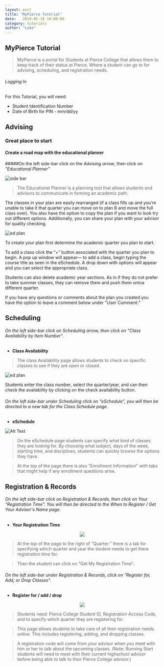 ```yaml
---
layout: post
title: "MyPierce Tutorial" 
date:   2019-05-16 10:00:00
category: tutorials
author: "Luke" 
---
```


## **MyPierce Tutorial**


> MyPierce is a portal for Students at Pierce College that allows them to keep track of their status at Pierce. Where a student can go to for advising, scheduling, and registration needs. 

###### Logging In
For this Tutorial, you will need:

* Student Identification Number
* Date of Birth for PIN -  mm/dd/yy 



## Advising 
### Great place to start


#### Create a road map with the educational planner
#####On the left side-bar click on the *Advising arrow*, then click on *"Educational Planner"*

![side bar](https://github.com/jloan/pierce-hacker-submissions/blob/master/images/MyPierceGuide/Side_bar_pic.png)


> The Educational Planner is a planning tool that allows students and advisors to communicate in forming an academic path.

The classes in your plan are easily rearranged (if a class fills up and you’re unable to take it that quarter you can move on to plan B and move the full class over). You also have the option to copy the plan if you want to look try out different options. Additionally, you can share your plan with your advisor for quality checking. 

![ed plan](https://github.com/jloan/pierce-hacker-submissions/blob/master/images/MyPierceGuide/EdPlan_pic.png)



To create your plan first determine the academic quarter you plan to start.

To add a class click the “+” button associated with the quarter you plan to begin. A pop up window will appear— to add a class, begin typing the course title as seen in the eSchedule. A drop down with options will appear and you can select the appropriate class.

Students can also delete academic year sections. As in if they do not prefer to take summer classes, they can remove them and push them ontoa different quarter.

If you have any questions or comments about the plan you created you have the option to leave a comment below under "User Comment:" 


## Scheduling
###### On the left side-bar click on *Scheduling arrow*, then click on *"Class Availability by Item Number"*.
* **Class Availability**
> The class Availability page allows students to check on specific classes to see if they are open or closed.

![ed plan](https://github.com/jloan/pierce-hacker-submissions/blob/master/images/MyPierceGuide/Class-availability_pic.png)


Students enter the class number, select the quarter/year, and can then check the availability by clicking on the check availability button.  

###### On the left side-bar under Scheduling click on *"eSchedule"*, you will then be directed to a new tab for the Class Schedule page.
* **eSchedule**

![Alt Text](https://j.gifs.com/nxX16P.gif)

> On the eSchedule page students can specify what kind of classes they are looking for. By choosing what subject, days of the week, starting time, and disciplines, students can quickly browse the options they have. 


> At the top of the page there is also "Enrollment Information" with tabs that might help if any enrollment questions arise. 





## Registration & Records
###### On the left side-bar click on *Registration & Records*, then click on Your *"Registration Time"*. You will then be directed to the When to Register / Get Your Advisor's Name page. 
* **Your Registration Time**



<p align="center">
  <img src="{{ site.baseurl }}/assets/images/MyPierceGuide/Your_registration_time_pic.png" >
</p>

> At the top of the page to the right of "Quarter:" there is a tab for specifying which quarter and year the student needs to get there registration time for. 

> Then the student can click on "Get My Registration Time".  


###### On the left side-bar under *Registration & Records*, click on *"Register for, Add, or Drop Classes"*. 
* **Register for / add / drop** 
<p align="center">
  <img src="{{ site.baseurl }}/assets/images/MyPierceGuide/Register_for_pic.png" >
</p>

> Students need: Pierce College Student ID, Registration Access Code, and to specify which quarter they are registering for.  

> This page allows students to take care of all their registration needs online. This includes registering, adding, and dropping classes. 

> A registration code will come from your advisor when you meet with him or her to talk about the upcoming classes. (Note: Running Start students will need to meet with their current highschool advisor before being able to talk to their Pierce College advisor.)

